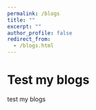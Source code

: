 ```yaml
---
permalink: /blogs
title: ""
excerpt: ""
author_profile: false
redirect_from: 
  - /blogs.html
---
```


<span class='anchor' id='blogs'></span>

# Test my blogs

test my blogs